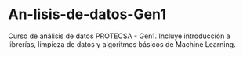 # An-lisis-de-datos-Gen1
Curso de análisis de datos PROTECSA - Gen1. Incluye introducción a librerías, limpieza de datos y algoritmos básicos de Machine Learning.
